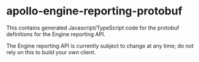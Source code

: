 # apollo-engine-reporting-protobuf

This contains generated Javascript/TypeScript code for the protobuf definitions
for the Engine reporting API.

The Engine reporting API is currently subject to change at any time; do not rely
on this to build your own client.
